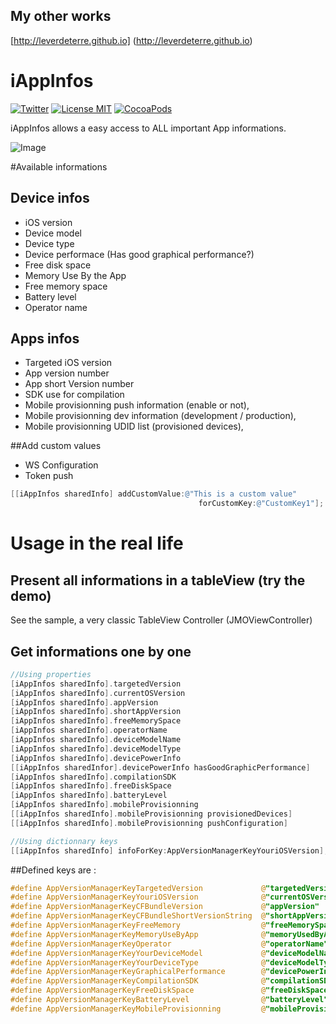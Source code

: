 ## My other works

[http://leverdeterre.github.io] (http://leverdeterre.github.io)


iAppInfos
=========

[![Twitter](https://img.shields.io/badge/contact-@leverdeterre-green.svg)](http://twitter.com/leverdeterre)
[![License MIT](https://img.shields.io/badge/license-MIT-green.svg)](https://github.com/leverdeterre/iAppInfos/blob/master/LICENCE)
[![CocoaPods](http://img.shields.io/cocoapods/v/iAppInfos.svg)](https://github.com/leverdeterre/iAppInfos)

iAppInfos allows a easy access to ALL important App informations.  

![Image](demo.png)

#Available informations
## Device infos
*   iOS version 
*   Device model
*   Device type
*   Device performace (Has good graphical performance?)
*   Free disk space 
*   Memory Use By the App
*   Free memory space
*   Battery level 
*   Operator name

## Apps infos
*   Targeted iOS version
*   App version number 
*   App short Version number
*   SDK use for compilation
*   Mobile provisionning push information (enable or not),
*   Mobile provisionning dev information (development / production),
*   Mobile provisionning UDID list (provisioned devices),

##Add custom values
*   WS Configuration
*   Token push

```objective-c
[[iAppInfos sharedInfo] addCustomValue:@"This is a custom value" 
                                          forCustomKey:@"CustomKey1"];
```

# Usage in the real life 

## Present all informations in a tableView (try the demo)
See the sample, a very classic TableView Controller (JMOViewController)

## Get informations one by one

```objective-c
//Using properties
[iAppInfos sharedInfo].targetedVersion
[iAppInfos sharedInfo].currentOSVersion
[iAppInfos sharedInfo].appVersion
[iAppInfos sharedInfo].shortAppVersion
[iAppInfos sharedInfo].freeMemorySpace
[iAppInfos sharedInfo].operatorName
[iAppInfos sharedInfo].deviceModelName
[iAppInfos sharedInfo].deviceModelType
[iAppInfos sharedInfo].devicePowerInfo
[[iAppInfos sharedInfor].devicePowerInfo hasGoodGraphicPerformance]
[iAppInfos sharedInfo].compilationSDK
[iAppInfos sharedInfo].freeDiskSpace
[iAppInfos sharedInfo].batteryLevel
[iAppInfos sharedInfo].mobileProvisionning
[[iAppInfos sharedInfo].mobileProvisionning provisionedDevices]
[[iAppInfos sharedInfo].mobileProvisionning pushConfiguration]

//Using dictionnary keys
[[iAppInfos sharedInfo] infoForKey:AppVersionManagerKeyYouriOSVersion];
```

##Defined keys are :
```objective-c
#define AppVersionManagerKeyTargetedVersion             @"targetedVersion"
#define AppVersionManagerKeyYouriOSVersion              @"currentOSVersion"
#define AppVersionManagerKeyCFBundleVersion             @"appVersion"
#define AppVersionManagerKeyCFBundleShortVersionString  @"shortAppVersion"
#define AppVersionManagerKeyFreeMemory                  @"freeMemorySpace"
#define AppVersionManagerKeyMemoryUseByApp              @"memoryUsedByApp"
#define AppVersionManagerKeyOperator                    @"operatorName"
#define AppVersionManagerKeyYourDeviceModel             @"deviceModelName"
#define AppVersionManagerKeyYourDeviceType              @"deviceModelType"
#define AppVersionManagerKeyGraphicalPerformance        @"devicePowerInfo"
#define AppVersionManagerKeyCompilationSDK              @"compilationSDK"
#define AppVersionManagerKeyFreeDiskSpace               @"freeDiskSpace"
#define AppVersionManagerKeyBatteryLevel                @"batteryLevel"
#define AppVersionManagerKeyMobileProvisionning         @"mobileProvisionning"
```
